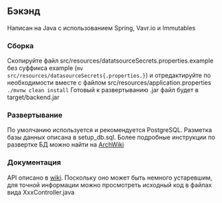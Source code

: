 ## Бэкэнд

Написан на Java с использованием Spring, Vavr.io и Immutables

### Сборка

Скопируйте файл src/resources/datatsourceSecrets.properties.example без суффикса example
(`mv src/resources/datasourceSecrets{.properties.}`)
и отредактируйте по необходимости вместе с файлом src/resources/application.properties
```./mvnw clean install```
Готовый к развертыванию .jar файл будет в target/backend.jar

### Развертывание

По умолчанию используется и рекомендуется PostgreSQL. Разметка базы данных описана в setup_db.sql.
Более подробные инструкции по развертке БД можно найти на [ArchWiki](https://wiki.archlinux.org/title/PostgreSQL)

### Документация

API описано в [wiki](https://github.com/Widowan/hackathon-fit-2022/wiki).
Поскольку оно может быть немного устаревшим, для точной информации можно просмотреть исходный код
в файлах вида XxxController.java